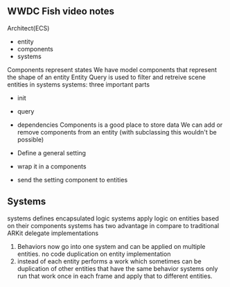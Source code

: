 ## WWDC Fish video notes
Architect(ECS)
* entity
* components
* systems

Components represent states
We have model components that represent the shape of an entity
Entity Query is used to filter and retreive scene entities in systems
systems: three important parts
* init
* query
* dependencies
Components is a good place to store data
We can add or remove components from an entity (with subclassing this wouldn't be possible)

* Define a general setting
* wrap it in a components
* send the setting component to entities
## Systems
systems defines encapsulated logic
systems apply logic on entities based on their components
systems has two advantage in compare to traditional ARKit delegate implementations
1) Behaviors now go into one system and can be applied on multiple entities. no code duplication on entity implementation
2) instead of each entity performs a work which sometimes can be duplication of other entities that have the same behavior systems only run that work once in each frame and apply that to different entities.